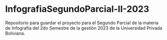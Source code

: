 # InfografiaSegundoParcial-II-2023
Repositorio para guardar el proyecto para el Segundo Parcial de la materia de Infografía del 2do Semestre de la gestión 2023 de la Universidad Privada Boliviana.

